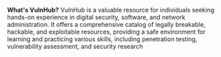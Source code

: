 **What's VulnHub?**
VulnHub is a valuable resource for individuals seeking hands-on experience in digital security, software, and network administration. It offers a comprehensive catalog of legally breakable, hackable, and exploitable resources, providing a safe environment for learning and practicing various skills, including penetration testing, vulnerability assessment, and security research
